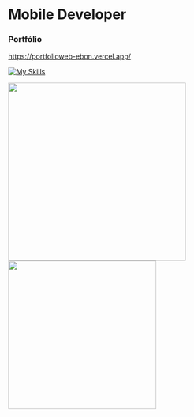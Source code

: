 <h1>Mobile Developer</h1>





<h3>Portfólio</h3>

https://portfolioweb-ebon.vercel.app/
<br/>

[![My Skills](https://skillicons.dev/icons?i=js,react,typescript,flutter,dart)](https://skillicons.dev)



<p>
<img width="360em" src="https://github-readme-stats.vercel.app/api?username=FranGJ7&show_icons=true&theme=dark"/>

<img width="300em" src="https://github-readme-stats.vercel.app/api/top-langs/?username=FranGJ7&layout=compact&theme=dark)]"/>

</p>


            
           

           
          
          
          
